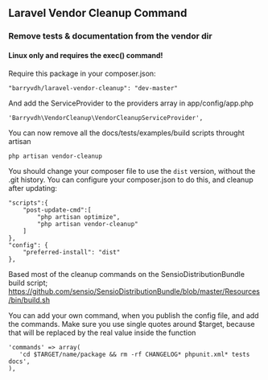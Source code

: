## Laravel Vendor Cleanup Command

### Remove tests & documentation from the vendor dir

#### Linux only and requires the exec() command!
Require this package in your composer.json:

    "barryvdh/laravel-vendor-cleanup": "dev-master"

And add the ServiceProvider to the providers array in app/config/app.php

    'Barryvdh\VendorCleanup\VendorCleanupServiceProvider',

You can now remove all the docs/tests/examples/build scripts throught artisan

    php artisan vendor-cleanup

You should change your composer file to use the `dist` version, without the .git history.
You can configure your composer.json to do this, and cleanup after updating:

    "scripts":{
        "post-update-cmd":[
            "php artisan optimize",
            "php artisan vendor-cleanup"
        ]
    },
    "config": {
        "preferred-install": "dist"
    },

Based most of the cleanup commands on the SensioDistributionBundle build script; https://github.com/sensio/SensioDistributionBundle/blob/master/Resources/bin/build.sh

You can add your own command, when you publish the config file, and add the commands.
Make sure you use single quotes around $target, because that will be replaced by the real value inside the function

    'commands' => array(
       'cd $TARGET/name/package && rm -rf CHANGELOG* phpunit.xml* tests docs',
    ),



